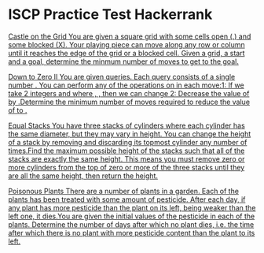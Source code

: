 # ISCP Practice Test Hackerrank

[Castle on the Grid You are given a square grid with some cells open (.) and some blocked (X). Your playing piece can move along any row or column until it reaches the edge of the grid or a blocked cell. Given a grid, a start and a goal, determine the minmum number of moves to get to the goal.](https://github.com/atharva-narkhede/SRM-Sem3/blob/main/ISCP/Practice%20Test%2002/Castle_on_the_Grid.cpp)

[Down to Zero II You are given  queries. Each query consists of a single number . You can perform any of the  operations on  in each move:1: If we take 2 integers  and  where , , then we can change 2: Decrease the value of  by .Determine the minimum number of moves required to reduce the value of  to .](https://github.com/atharva-narkhede/SRM-Sem3/blob/main/ISCP/Practice%20Test%2002/Down_to_Zero_II.cpp)

[Equal Stacks You have three stacks of cylinders where each cylinder has the same diameter, but they may vary in height. You can change the height of a stack by removing and discarding its topmost cylinder any number of times.Find the maximum possible height of the stacks such that all of the stacks are exactly the same height. This means you must remove zero or more cylinders from the top of zero or more of the three stacks until they are all the same height, then return the height.](https://github.com/atharva-narkhede/SRM-Sem3/blob/main/ISCP/Practice%20Test%2002/Equal_Stacks.cpp)

[Poisonous Plants There are a number of plants in a garden. Each of the plants has been treated with some amount of pesticide. After each day, if any plant has more pesticide than the plant on its left, being weaker than the left one, it dies.You are given the initial values of the pesticide in each of the plants. Determine the number of days after which no plant dies, i.e. the time after which there is no plant with more pesticide content than the plant to its left.](https://github.com/atharva-narkhede/SRM-Sem3/blob/main/ISCP/Practice%20Test%2002/Poisonous_Plants.cpp)
